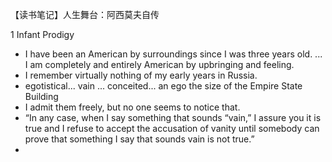 
【读书笔记】人生舞台：阿西莫夫自传

1 
Infant Prodigy

- I have been an American by surroundings since I was three years old. ... I am completely and entirely American by upbringing and feeling.
- I remember virtually nothing of my early years in Russia.
- egotistical... vain ... conceited... an ego the size of the Empire State Building
- I admit them freely, but no one seems to notice that.
- “In any case, when I say something that sounds “vain,” I assure you it is true and I refuse to accept the accusation of vanity until somebody can prove that something I say that sounds vain is not true.”
- 
